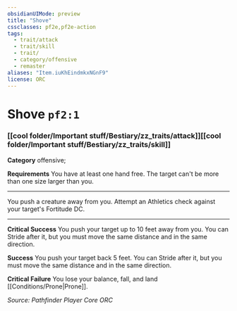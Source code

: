 ```yaml
---
obsidianUIMode: preview
title: "Shove"
cssclasses: pf2e,pf2e-action
tags:
  - trait/attack
  - trait/skill
  - trait/
  - category/offensive
  - remaster
aliases: "Item.iuKhEindmkxNGnF9"
license: ORC
---
```

# Shove `pf2:1`

### [[cool folder/Important stuff/Bestiary/zz_traits/attack]][[cool folder/Important stuff/Bestiary/zz_traits/skill]]

**Category** offensive; 




**Requirements** You have at least one hand free. The target can't be more than one size larger than you.

* * *

You push a creature away from you. Attempt an Athletics check against your target's Fortitude DC.

* * *

**Critical Success** You push your target up to 10 feet away from you. You can Stride after it, but you must move the same distance and in the same direction.

**Success** You push your target back 5 feet. You can Stride after it, but you must move the same distance and in the same direction.

**Critical Failure** You lose your balance, fall, and land [[Conditions/Prone|Prone]].

*Source: Pathfinder Player Core*
*ORC*